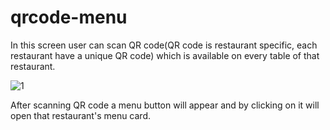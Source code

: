 # qrcode-menu
In this screen user can scan QR code(QR code is restaurant specific, each restaurant have a unique QR code) which is available on every table of that restaurant.

![1](https://user-images.githubusercontent.com/106017368/169696058-a9a1717e-7aab-46cd-8ce7-2a4573276107.jpg)

After scanning QR code a menu button will appear and by clicking on it will open that restaurant's menu card. 

